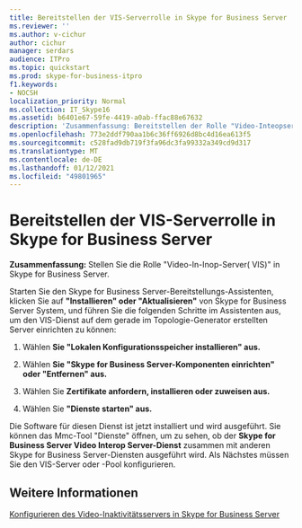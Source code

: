 ```yaml
---
title: Bereitstellen der VIS-Serverrolle in Skype for Business Server
ms.reviewer: ''
ms.author: v-cichur
author: cichur
manager: serdars
audience: ITPro
ms.topic: quickstart
ms.prod: skype-for-business-itpro
f1.keywords:
- NOCSH
localization_priority: Normal
ms.collection: IT_Skype16
ms.assetid: b6401e67-59fe-4419-a0ab-ffac88e67632
description: 'Zusammenfassung: Bereitstellen der Rolle "Video-Inteopserver(VIS)" in Skype for Business Server.'
ms.openlocfilehash: 773e2ddf790aa1b6c36ff6926d8bc4d16ea613f5
ms.sourcegitcommit: c528fad9db719f3fa96dc3fa99332a349cd9d317
ms.translationtype: MT
ms.contentlocale: de-DE
ms.lasthandoff: 01/12/2021
ms.locfileid: "49801965"
---
```

# <a name="deploy-the-vis-server-role-in-skype-for-business-server"></a>Bereitstellen der VIS-Serverrolle in Skype for Business Server
 
**Zusammenfassung:** Stellen Sie die Rolle "Video-In-Inop-Server( VIS)" in Skype for Business Server.
  
Starten Sie den Skype for Business Server-Bereitstellungs-Assistenten, klicken Sie auf **"Installieren" oder "Aktualisieren"** von Skype for Business Server System, und führen Sie die folgenden Schritte im Assistenten aus, um den VIS-Dienst auf dem gerade im Topologie-Generator erstellten Server einrichten zu können:
  
1.  Wählen **Sie "Lokalen Konfigurationsspeicher installieren" aus.**
    
2. Wählen **Sie "Skype for Business Server-Komponenten einrichten" oder "Entfernen" aus.**
    
3. Wählen Sie **Zertifikate anfordern, installieren oder zuweisen aus.**
    
4. Wählen Sie **"Dienste starten" aus.**
    
Die Software für diesen Dienst ist jetzt installiert und wird ausgeführt. Sie können das Mmc-Tool "Dienste" öffnen, um zu sehen, ob der **Skype for Business Server Video Interop Server-Dienst** zusammen mit anderen Skype for Business Server-Diensten ausgeführt wird. Als Nächstes müssen Sie den VIS-Server oder -Pool konfigurieren.
## <a name="see-also"></a>Weitere Informationen

[Konfigurieren des Video-Inaktivitätsservers in Skype for Business Server](configure-the-vis.md)
